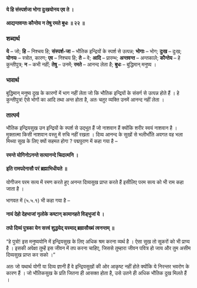 #### ये हि संस्पर्शजा भोगा दुःखयोनय एव ते ।
#### आद्यन्तवन्तः कौन्तेय न तेषु रमते बुधः ॥ २२ ॥

### शब्दार्थ

**ये** – जो; **हि** – निश्चय हि; **संस्पर्श-जा** – भौतिक इन्द्रियों के स्पर्श से  उत्पन्न; **भोगाः** – भोग; **दुःख** – दुःख; **योनयः** – स्त्रोत, कारण; **एव** – निश्चय  हि; **ते** – वे; **आदि** – प्रारम्भ; **अन्तवन्त** – अन्तकाले; **कौन्तेय** – हे  कुन्तीपुत्र; **न** – कभी नहीं; **तेषु** – उनमें; **रमते** – आनन्द लेता है; **बुधः** – बुद्धिमान् मनुष्य ।

### भावार्थ

बुद्धिमान् मनुष्य दुख के कारणों में भाग नहीं लेता जो कि भौतिक इन्द्रियों के संसर्ग से उत्पन्न होते हैं । हे कुन्तीपुत्र! ऐसे भोगों का आदि तथा अन्त होता है, अतः चतुर व्यक्ति उनमें आनन्द नहीं लेता ।

### तात्पर्य

भौतिक इन्द्रियसुख उन इन्द्रियों के स्पर्श से उद्भूत हैं जो नाशवान हैं क्योंकि शरीर स्वयं नाशवान है । मुक्तात्मा किसी नाशवान वस्तु में रुचि नहीं रखता । दिव्य आनन्द के सुखों से भलीभाँति अवगत वह भला मिथ्या सुख के लिए क्यों सहमत होगा ? पद्मपुराण में कहा गया है –

#### रमन्ते योगिनोऽनन्ते सत्यानन्दे चिदात्मनि ।
#### इति रामपदेनासौ परं ब्रह्माभिधीयते ॥

योगीजन परम सत्य में रमण करते हुए अनन्त दिव्यसुख प्राप्त करते हैं इसीलिए परम सत्य को भी राम कहा जाता है ।

भागवत में (५.५.१) भी कहा गया है –

#### नायं देहो देहभाजां नृलोके कष्टान् कामानहते विड्भुजां ये ।
#### तपो दिव्यं पुत्रका येन सत्त्वं शुद्धयेद् यस्माद् ब्रह्मसौख्यं त्वनन्तम् ॥

“हे पुत्रो! इस मनुष्ययोनि में इन्द्रियसुख के लिए अधिक श्रम करना व्यर्थ है । ऐसा सुख तो सूकरों को भी प्राप्य है । इसकी अपेक्षा तुम्हें इस जीवन में तप करना चाहिए, जिससे तुम्हारा जीवन पवित्र हो जाय और तुम असीम दिव्यसुख प्राप्त कर सको ।”

अतः जो यथार्थ योगी या दिव्य ज्ञानी हैं वे इन्द्रियसुखों की ओर आकृष्ट नहीं होते क्योंकि ये निरन्तर भवरोग के कारण हैं । जो भौतिकसुख के प्रति जितना ही आसक्त होता है, उसे उतने ही अधिक भौतिक दुख मिलते हैं ।